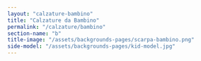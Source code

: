 ```yaml
---
layout: "calzature-bambino"
title: "Calzature da Bambino"
permalink: "/calzature/bambino"
section-name: "b"
title-image: "/assets/backgrounds-pages/scarpa-bambino.png"
side-model: "/assets/backgrounds-pages/kid-model.jpg"
---
```

